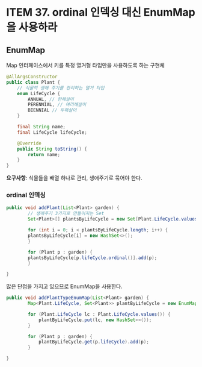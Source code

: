 # ITEM 37. ordinal 인덱싱 대신 EnumMap을 사용하라

## EnumMap 

Map 인터페이스에서 키를 특정 열거형 타입만을 사용하도록 하는 구현체

```java
@AllArgsConstructor
public class Plant {
    // 식물의 생애 주기를 관리하는 열거 타입
    enum LifeCycle {
        ANNUAL, // 한해살이
        PERENNIAL, // 여러해살이
        BIENNIAL // 두해살이
    }

    final String name;
    final LifeCycle lifeCycle;

    @Override
    public String toString() {
        return name;
    }
}
```

**요구사항**: 식물들을 배열 하나로 관리, 생애주기로 묶어야 한다.

### ordinal 인덱싱

```java
public void addPlant(List<Plant> garden) {
        // 생애주기 3가지로 만들어지는 Set
        Set<Plant>[] plantsByLifeCycle = new Set[Plant.LifeCycle.values().length];

        for (int i = 0; i < plantsByLifeCycle.length; i++) {
        plantsByLifeCycle[i] = new HashSet<>();
        }

        for (Plant p : garden) {
        plantsByLifeCycle[p.lifeCycle.ordinal()].add(p);
        }

}
```

많은 단점을 가지고 있으므로 EnumMap을 사용한다.

```java
public void addPlantTypeEnumMap(List<Plant> garden) {
        Map<Plant.LifeCycle, Set<Plant>> plantByLifeCycle = new EnumMap<>(Plant.LifeCycle.class);

        for (Plant.LifeCycle lc : Plant.LifeCycle.values()) {
            plantByLifeCycle.put(lc, new HashSet<>());
        }

        for (Plant p : garden) {
            plantByLifeCycle.get(p.lifeCycle).add(p);
        }

}
```



